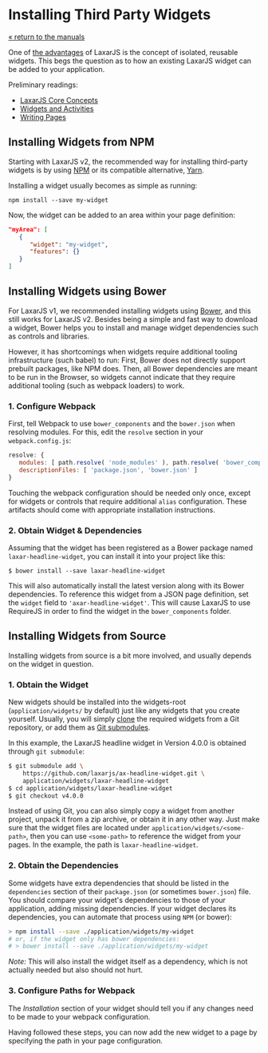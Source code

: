 # Installing Third Party Widgets

[« return to the manuals](index.md)

One of [the advantages](../why_laxar.md) of LaxarJS is the concept of isolated, reusable widgets.
This begs the question as to how an existing LaxarJS widget can be added to your application.

Preliminary readings:

* [LaxarJS Core Concepts](../concepts.md)
* [Widgets and Activities](widgets_and_activities.md)
* [Writing Pages](writing_pages.md)


## Installing Widgets from NPM

Starting with LaxarJS v2, the recommended way for installing third-party widgets is by using [NPM](https://www.npmjs.com/) or its compatible alternative, [Yarn](http://yarnpkg.com/).

Installing a widget usually becomes as simple as running:

```console
npm install --save my-widget
```

Now, the widget can be added to an area within your page definition:

```json
"myArea": [
   {
      "widget": "my-widget",
      "features": {}
   }
]
```


## Installing Widgets using Bower

For LaxarJS v1, we recommended installing widgets using [Bower](https://bower.io/), and this still works for LaxarJS v2.
Besides being a simple and fast way to download a widget, Bower helps you to install and manage widget dependencies such as controls and libraries.

However, it has shortcomings when widgets require additional tooling infrastructure (such babel) to run:
First, Bower does not directly support prebuilt packages, like NPM does.
Then, all Bower dependencies are meant to be run in the Browser, so widgets cannot indicate that they require additional tooling (such as webpack loaders) to work.


### 1. Configure Webpack

First, tell Webpack to use `bower_components` and the `bower.json` when resolving modules.
For this, edit the `resolve` section in your `webpack.config.js`:

```js
resolve: {
   modules: [ path.resolve( 'node_modules' ), path.resolve( 'bower_components' ) ],
   descriptionFiles: [ 'package.json', 'bower.json' ]
}
```

Touching the webpack configuration should be needed only once, except for widgets or controls that require additional `alias` configuration.
These artifacts should come with appropriate installation instructions.


### 2. Obtain Widget & Dependencies

Assuming that the widget has been registered as a Bower package named `laxar-headline-widget`, you can install it into your project like this:

```console
$ bower install --save laxar-headline-widget
```

This will also automatically install the latest version along with its Bower dependencies.
To reference this widget from a JSON page definition, set the `widget` field to `'axar-headline-widget'`.
This will cause LaxarJS to use RequireJS in order to find the widget in the `bower_components` folder.


## Installing Widgets from Source

Installing widgets from source is a bit more involved, and usually depends on the widget in question.


### 1. Obtain the Widget

New widgets should be installed into the widgets-root (`application/widgets/` by default) just like any widgets that you create yourself.
Usually, you will simply [clone](http://git-scm.com/docs/git-clone) the required widgets from a Git repository, or add them as [Git submodules](http://git-scm.com/docs/git-submodule).

In this example, the LaxarJS headline widget in Version 4.0.0 is obtained through `git submodule`:

```sh
$ git submodule add \
    https://github.com/laxarjs/ax-headline-widget.git \
    application/widgets/laxar-headline-widget
$ cd application/widgets/laxar-headline-widget
$ git checkout v4.0.0
```

Instead of using Git, you can also simply copy a widget from another project, unpack it from a zip archive, or obtain it in any other way.
Just make sure that the widget files are located under `application/widgets/<some-path>`, then you can use `<some-path>` to reference the widget from your pages.
In the example, the path is `laxar-headline-widget`.


### 2. Obtain the Dependencies

Some widgets have extra dependencies that should be listed in the `dependencies` section of their `package.json` (or sometimes `bower.json`) file.
You should compare your widget's dependencies to those of your application, adding missing dependencies.
If your widget declares its dependencies, you can automate that process using `NPM` (or bower):

```sh
> npm install --save ./application/widgets/my-widget
# or, if the widget only has bower dependencies:
# > bower install --save ./application/widgets/my-widget
```

_Note:_ This will also install the widget itself as a dependency, which is not actually needed but also should not hurt.


### 3. Configure Paths for Webpack

The _Installation_ section of your widget should tell you if any changes need to be made to your webpack configuration.

Having followed these steps, you can now add the new widget to a page by specifying the path in your page configuration.
